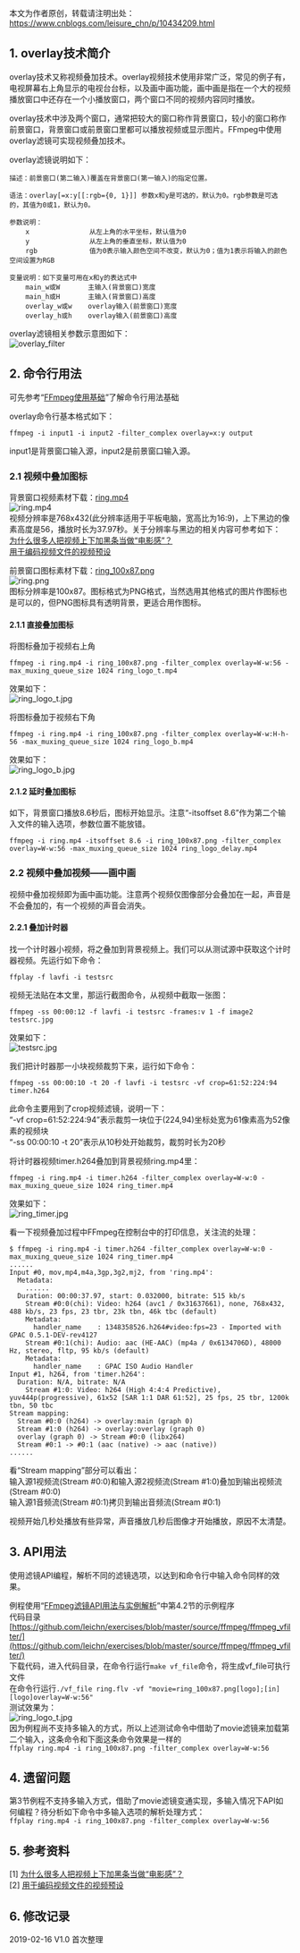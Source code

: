 本文为作者原创，转载请注明出处：<https://www.cnblogs.com/leisure_chn/p/10434209.html>  

## 1. overlay技术简介  
overlay技术又称视频叠加技术。overlay视频技术使用非常广泛，常见的例子有，电视屏幕右上角显示的电视台台标，以及画中画功能，画中画是指在一个大的视频播放窗口中还存在一个小播放窗口，两个窗口不同的视频内容同时播放。  

overlay技术中涉及两个窗口，通常把较大的窗口称作背景窗口，较小的窗口称作前景窗口，背景窗口或前景窗口里都可以播放视频或显示图片。FFmpeg中使用overlay滤镜可实现视频叠加技术。  

overlay滤镜说明如下：
```
描述：前景窗口(第二输入)覆盖在背景窗口(第一输入)的指定位置。

语法：overlay[=x:y[[:rgb={0, 1}]] 参数x和y是可选的，默认为0。rgb参数是可选的，其值为0或1，默认为0。

参数说明：
    x               从左上角的水平坐标，默认值为0
    y               从左上角的垂直坐标，默认值为0
    rgb             值为0表示输入颜色空间不改变，默认为0；值为1表示将输入的颜色空间设置为RGB

变量说明：如下变量可用在x和y的表达式中
    main_w或W       主输入(背景窗口)宽度
    main_h或H       主输入(背景窗口)高度
    overlay_w或w    overlay输入(前景窗口)宽度
    overlay_h或h    overlay输入(前景窗口)高度
```

overlay滤镜相关参数示意图如下：  
![overlay_filter](https://leichn.github.io/img/ffmpeg_overlay/overlay_filter.png "overlay_filter")  

## 2. 命令行用法  
可先参考“[FFmpeg使用基础](https://www.cnblogs.com/leisure_chn/p/10297002.html)”了解命令行用法基础  

overlay命令行基本格式如下：  
```
ffmpeg -i input1 -i input2 -filter_complex overlay=x:y output
```
input1是背景窗口输入源，input2是前景窗口输入源。  

### 2.1 视频中叠加图标  
背景窗口视频素材下载：[ring.mp4](https://github.com/leichn/blog_resources/blob/master/video/ring.mp4)  
![ring.mp4](https://leichn.github.io/img/ffmpeg_overlay/ring.jpg "ring.mp4")  
视频分辨率是768x432(此分辨率适用于平板电脑，宽高比为16:9)，上下黑边的像素高度是56，播放时长为37.97秒。关于分辨率与黑边的相关内容可参考如下：  
[为什么很多人把视频上下加黑条当做“电影感”？](https://www.zhihu.com/question/274830832)  
[用于编码视频文件的视频预设](https://help.adobe.com/zh_CN/scene7/using/WSE86ACF2B-BD50-4c48-A1D7-9CD4405B62D0.html)  

前景窗口图标素材下载：[ring_100x87.png](https://github.com/leichn/blog_resources/blob/master/video/ring.mp4)  
![ring.png](https://leichn.github.io/img/ffmpeg_overlay/ring_100x87.png "ring.png")  
图标分辨率是100x87。图标格式为PNG格式，当然选用其他格式的图片作图标也是可以的，但PNG图标具有透明背景，更适合用作图标。  

#### 2.1.1 直接叠加图标  
将图标叠加于视频右上角  
```
ffmpeg -i ring.mp4 -i ring_100x87.png -filter_complex overlay=W-w:56 -max_muxing_queue_size 1024 ring_logo_t.mp4
```
效果如下：  
![ring_logo_t.jpg](https://leichn.github.io/img/ffmpeg_overlay/ring_logo_t.jpg "ring_logo_t.jpg")  

将图标叠加于视频右下角  
```
ffmpeg -i ring.mp4 -i ring_100x87.png -filter_complex overlay=W-w:H-h-56 -max_muxing_queue_size 1024 ring_logo_b.mp4
```
效果如下：  
![ring_logo_b.jpg](https://leichn.github.io/img/ffmpeg_overlay/ring_logo_b.jpg "ring_logo_b.jpg")  

#### 2.1.2 延时叠加图标  
如下，背景窗口播放8.6秒后，图标开始显示。注意“-itsoffset 8.6”作为第二个输入文件的输入选项，参数位置不能放错。  
```
ffmpeg -i ring.mp4 -itsoffset 8.6 -i ring_100x87.png -filter_complex overlay=W-w:56 -max_muxing_queue_size 1024 ring_logo_delay.mp4
```

### 2.2 视频中叠加视频——画中画  
视频中叠加视频即为画中画功能。注意两个视频仅图像部分会叠加在一起，声音是不会叠加的，有一个视频的声音会消失。  

#### 2.2.1 叠加计时器  
找一个计时器小视频，将之叠加到背景视频上。我们可以从测试源中获取这个计时器视频。先运行如下命令：  
```
ffplay -f lavfi -i testsrc
```

视频无法贴在本文里，那运行截图命令，从视频中截取一张图：  
```
ffmpeg -ss 00:00:12 -f lavfi -i testsrc -frames:v 1 -f image2 testsrc.jpg
```
效果如下：  
![testsrc.jpg](https://leichn.github.io/img/ffmpeg_overlay/testsrc.jpg "testsrc.jpg")  

我们把计时器那一小块视频裁剪下来，运行如下命令：  
```
ffmpeg -ss 00:00:10 -t 20 -f lavfi -i testsrc -vf crop=61:52:224:94 timer.h264
```
此命令主要用到了crop视频滤镜，说明一下：  
“-vf crop=61:52:224:94”表示裁剪一块位于(224,94)坐标处宽为61像素高为52像素的视频块  
“-ss 00:00:10 -t 20”表示从10秒处开始裁剪，裁剪时长为20秒  

将计时器视频timer.h264叠加到背景视频ring.mp4里：  
```
ffmpeg -i ring.mp4 -i timer.h264 -filter_complex overlay=W-w:0 -max_muxing_queue_size 1024 ring_timer.mp4
```

效果如下：  
![ring_timer.jpg](https://leichn.github.io/img/ffmpeg_overlay/ring_timer.jpg "ring_timer.jpg")  

看一下视频叠加过程中FFmpeg在控制台中的打印信息，关注流的处理：  
```
$ ffmpeg -i ring.mp4 -i timer.h264 -filter_complex overlay=W-w:0 -max_muxing_queue_size 1024 ring_timer.mp4
......
Input #0, mov,mp4,m4a,3gp,3g2,mj2, from 'ring.mp4':
  Metadata:
    ......
  Duration: 00:00:37.97, start: 0.032000, bitrate: 515 kb/s
    Stream #0:0(chi): Video: h264 (avc1 / 0x31637661), none, 768x432, 488 kb/s, 23 fps, 23 tbr, 23k tbn, 46k tbc (default)
    Metadata:
      handler_name    : 1348358526.h264#video:fps=23 - Imported with GPAC 0.5.1-DEV-rev4127
    Stream #0:1(chi): Audio: aac (HE-AAC) (mp4a / 0x6134706D), 48000 Hz, stereo, fltp, 95 kb/s (default)
    Metadata:
      handler_name    : GPAC ISO Audio Handler
Input #1, h264, from 'timer.h264':
  Duration: N/A, bitrate: N/A
    Stream #1:0: Video: h264 (High 4:4:4 Predictive), yuv444p(progressive), 61x52 [SAR 1:1 DAR 61:52], 25 fps, 25 tbr, 1200k tbn, 50 tbc
Stream mapping:
  Stream #0:0 (h264) -> overlay:main (graph 0)
  Stream #1:0 (h264) -> overlay:overlay (graph 0)
  overlay (graph 0) -> Stream #0:0 (libx264)
  Stream #0:1 -> #0:1 (aac (native) -> aac (native))
......
```
看“Stream mapping”部分可以看出：  
输入源1视频流(Stream #0:0)和输入源2视频流(Stream #1:0)叠加到输出视频流(Stream #0:0)  
输入源1音频流(Stream #0:1)拷贝到输出音频流(Stream #0:1)  

视频开始几秒处播放有些异常，声音播放几秒后图像才开始播放，原因不太清楚。  

## 3. API用法  

使用滤镜API编程，解析不同的滤镜选项，以达到和命令行中输入命令同样的效果。  

例程使用“[FFmpeg滤镜API用法与实例解析](https://www.cnblogs.com/leisure_chn/p/10429145.html)”中第4.2节的示例程序  
代码目录[https://github.com/leichn/exercises/blob/master/source/ffmpeg/ffmpeg_vfilter/](https://github.com/leichn/exercises/blob/master/source/ffmpeg/ffmpeg_vfilter/)  
下载代码，进入代码目录，在命令行运行`make vf_file`命令，将生成vf_file可执行文件  
在命令行运行`./vf_file ring.flv -vf "movie=ring_100x87.png[logo];[in][logo]overlay=W-w:56"`  
测试效果为：  
![ring_logo_t.jpg](https://leichn.github.io/img/ffmpeg_overlay/ring_logo_t.jpg "ring_logo_t.jpg")  
因为例程尚不支持多输入的方式，所以上述测试命令中借助了movie滤镜来加载第二个输入，这条命令和下面这条命令效果是一样的  
`ffplay ring.mp4 -i ring_100x87.png -filter_complex overlay=W-w:56`  

## 4. 遗留问题  
第3节例程不支持多输入方式，借助了movie滤镜变通实现，多输入情况下API如何编程？待分析如下命令中多输入选项的解析处理方式：  
`ffplay ring.mp4 -i ring_100x87.png -filter_complex overlay=W-w:56`

## 5. 参考资料  
[1] [为什么很多人把视频上下加黑条当做“电影感”？](https://www.zhihu.com/question/274830832)  
[2] [用于编码视频文件的视频预设](https://help.adobe.com/zh_CN/scene7/using/WSE86ACF2B-BD50-4c48-A1D7-9CD4405B62D0.html)  

## 6. 修改记录  
2019-02-16  V1.0  首次整理  
